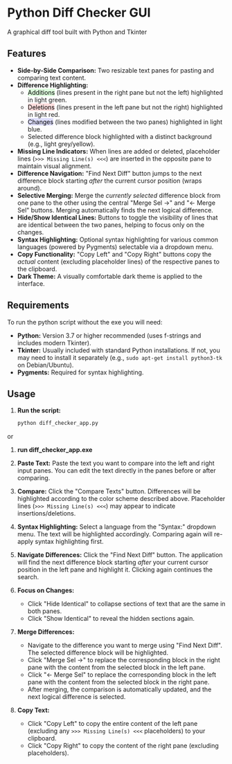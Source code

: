 # Python Diff Checker GUI

A graphical diff tool built with Python and Tkinter

## Features

*   **Side-by-Side Comparison:** Two resizable text panes for pasting and comparing text content.
*   **Difference Highlighting:**
    *   <span style="background-color:#DDFFDD; color:black;">Additions</span> (lines present in the right pane but not the left) highlighted in light green.
    *   <span style="background-color:#FFDDDD; color:black;">Deletions</span> (lines present in the left pane but not the right) highlighted in light red.
    *   <span style="background-color:#DDDDFF; color:black;">Changes</span> (lines modified between the two panes) highlighted in light blue.
    *   Selected difference block highlighted with a distinct background (e.g., light grey/yellow).
*   **Missing Line Indicators:** When lines are added or deleted, placeholder lines (`>>> Missing Line(s) <<<`) are inserted in the opposite pane to maintain visual alignment.
*   **Difference Navigation:** "Find Next Diff" button jumps to the next difference block starting *after* the current cursor position (wraps around).
*   **Selective Merging:** Merge the *currently selected* difference block from one pane to the other using the central "Merge Sel ->" and "<- Merge Sel" buttons. Merging automatically finds the next logical difference.
*   **Hide/Show Identical Lines:** Buttons to toggle the visibility of lines that are identical between the two panes, helping to focus only on the changes.
*   **Syntax Highlighting:** Optional syntax highlighting for various common languages (powered by Pygments) selectable via a dropdown menu.
*   **Copy Functionality:** "Copy Left" and "Copy Right" buttons copy the *actual* content (excluding placeholder lines) of the respective panes to the clipboard.
*   **Dark Theme:** A visually comfortable dark theme is applied to the interface.

## Requirements

To run the python script without the exe you will need:
*   **Python:** Version 3.7 or higher recommended (uses f-strings and includes modern Tkinter).
*   **Tkinter:** Usually included with standard Python installations. If not, you may need to install it separately (e.g., `sudo apt-get install python3-tk` on Debian/Ubuntu).
*   **Pygments:** Required for syntax highlighting.

## Usage

1.  **Run the script:**
    ```bash
    python diff_checker_app.py
    ```
or
1. **run diff_checker_app.exe**

2.  **Paste Text:** Paste the text you want to compare into the left and right input panes. You can edit the text directly in the panes before or after comparing.

3.  **Compare:** Click the "Compare Texts" button. Differences will be highlighted according to the color scheme described above. Placeholder lines (`>>> Missing Line(s) <<<`) may appear to indicate insertions/deletions.

4.  **Syntax Highlighting:** Select a language from the "Syntax:" dropdown menu. The text will be highlighted accordingly. Comparing again will re-apply syntax highlighting first.

5.  **Navigate Differences:** Click the "Find Next Diff" button. The application will find the next difference block starting *after* your current cursor position in the left pane and highlight it. Clicking again continues the search.

6.  **Focus on Changes:**
    *   Click "Hide Identical" to collapse sections of text that are the same in both panes.
    *   Click "Show Identical" to reveal the hidden sections again.

7.  **Merge Differences:**
    *   Navigate to the difference you want to merge using "Find Next Diff". The selected difference block will be highlighted.
    *   Click "Merge Sel ->" to replace the corresponding block in the right pane with the content from the selected block in the left pane.
    *   Click "<- Merge Sel" to replace the corresponding block in the left pane with the content from the selected block in the right pane.
    *   After merging, the comparison is automatically updated, and the next logical difference is selected.

8.  **Copy Text:**
    *   Click "Copy Left" to copy the entire content of the left pane (excluding any `>>> Missing Line(s) <<<` placeholders) to your clipboard.
    *   Click "Copy Right" to copy the content of the right pane (excluding placeholders).